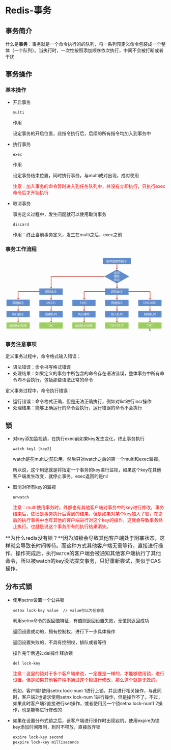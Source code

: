 # Redis-事务

## 事务简介

什么是**事务**：事务就是一个命令执行的的队列，将一系列预定义命令包装成一个整体（一个队列）。当执行时，一次性按照添加顺序依次执行，中间不会被打断或者干扰

## 事务操作

### 基本操作

* 开启事务

  ```
  multi
  ```

  作用

  设定事务的开启位置，此指令执行后，后续的所有指令均加入到事务中

* 执行事务

  ```
  exec
  ```

  作用

  设定事务结束位置，同时执行事务。与multi成对出现，成对使用

  <font color="red">注意：加入事务的命令暂时进入到任务队列中，并没有立即执行，只执行exec命令后才开始执行</font>

* 取消事务

  事务定义过程中，发生问题就可以使用取消事务

  ```
  discard
  ```

  作用：终止当前事务定义，发生在multi之后，exec之前

### 事务工作流程

![image-20200513150350721](https://raw.githubusercontent.com/Bogdanxin/cloudImage/master/20200513150351.png)

### 事务注意事项

定义事务过程中，命令格式输入错误：

* 语法错误：命令书写格式错误
* 处理结果：如果定义的事务中所包含的命令存在语法错误，整体事务中所有命令均不会执行，包括那些语法正常的命令

定义事务过程中，命令执行错误：

* 运行错误：命令格式正确，但是无法正确执行，例如对list进行incr操作
* 处理结果：能够正确运行的命令会执行，运行错误的命令不会执行

## 锁

* 对key添加监视锁，在执行exec前如果key发生变化，终止事务执行

  ```
  watch key1 [key2]
  ```

  watch是在multi之前启用，然后只对watch之后的第一个multi和exec监视。

  所以说，这个用途就是将指定一个事务的key进行监视，如果这个key在其他客户端发生改变，就停止事务，exec返回的是nil

* 取消对所有key的监视

  ```
  unwatch
  ```

  <font color="red">注意：multi使用事务时，外部也有其他客户端对事务中的key进行修改，事务结束后，依旧是事务执行后得到的结果，但是如果对某个key加入了锁，在之后的执行事务中也有其他的客户端进行对这个key的操作，这就会导致事务终止执行。也就是说这个事务所有的执行结果消失。</font>

<font size = 3.5>**为什么redis没有锁？**因为加锁会导致其他客户端处于阻塞状态，这样就会导致长时间等待。而这种方式其他客户端无需等待，直接进行操作。操作完成后，执行`WATCH`的客户端会被通知其他客户端执行了其他命令，所以被watch的key没法提交事务，只好重新尝试，类似于CAS操作。</font>

## 分布式锁

* 使用setnx设置一个公共锁

  ````
  setnx lock-key value  // value可以为任意值
  ````

  利用setnx命令的返回值特征，有值则返回设置失败，无值则返回成功

  返回设置成功的，拥有控制权，进行下一步具体操作

  返回设置失败的，不具有控制权，排队或者等待

  操作完毕后通过del操作释放锁

  ```
  del lock-key
  ```

  <font color="red">注意：这里的锁对于多个客户端来说，一定要是一样的，才能够使用锁，进行设置。但是如果其他客户端不通过这个锁进行修改，那么这个就是无效的。</font>

  例如，客户端1使用setnx lock-num 1进行上锁，并且进行相关操作，与此同时，客户端2也请求使用setnx lock-num 1进行操作，但是操作不了。不过，如果此时客户端2直接进行set操作，或者使用另一个锁setnx lock-num1 2操作，也是能够进行修改的

  

* 如果在设置分布式锁之后，该客户端进行操作时出现宕机，使用expire为锁key添加时间限制，到时不释放，直接放弃锁

  ```
  expire lock-key second
  pexpire lock-key milliseconds
  ```

  